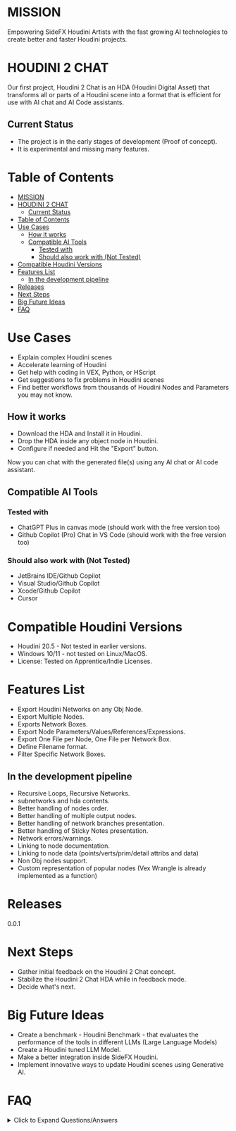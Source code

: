 # MISSION

Empowering SideFX Houdini Artists with the fast growing AI technologies to create better and faster Houdini projects.

# HOUDINI 2 CHAT

Our first project, Houdini 2 Chat is an HDA (Houdini Digital Asset) that transforms all or parts of a Houdini scene into a format that is efficient for use with AI chat and AI Code assistants.

## Current Status
- The project is in the early stages of development (Proof of concept).
- It is experimental and missing many features.


# Table of Contents

- [MISSION](#mission)
- [HOUDINI 2 CHAT](#houdini-2-chat)
  - [Current Status](#current-status)
- [Table of Contents](#table-of-contents)
- [Use Cases](#use-cases)
  - [How it works](#how-it-works)
  - [Compatible AI Tools](#compatible-ai-tools)
    - [Tested with](#tested-with)
    - [Should also work with (Not Tested)](#should-also-work-with-not-tested)
- [Compatible Houdini Versions](#compatible-houdini-versions)
- [Features List](#features-list)
  - [In the development pipeline](#in-the-development-pipeline)
- [Releases](#releases)
- [Next Steps](#next-steps)
- [Big Future Ideas](#big-future-ideas)
- [FAQ](#faq)


# Use Cases

- Explain complex Houdini scenes
- Accelerate learning of Houdini
- Get help with coding in VEX, Python, or HScript
- Get suggestions to fix problems in Houdini scenes
- Find better workflows from thousands of Houdini Nodes and Parameters you may not know.

## How it works
- Download the HDA and Install it in Houdini.
- Drop the HDA inside any object node in Houdini.
- Configure if needed and Hit the "Export" button.

Now you can chat with the generated file(s) using any AI chat or AI code assistant.

## Compatible AI Tools
### Tested with
- ChatGPT Plus in canvas mode (should work with the free version too)
- Github Copilot (Pro) Chat in VS Code (should work with the free version too)

### Should also work with (Not Tested)
- JetBrains IDE/Github Copilot
- Visual Studio/Github Copilot
- Xcode/Github Copilot
- Cursor

# Compatible Houdini Versions
- Houdini 20.5 - Not tested in earlier versions.
- Windows 10/11 - not tested on Linux/MacOS.
- License: Tested on Apprentice/Indie Licenses.

# Features List
- Export Houdini Networks on any Obj Node.
- Export Multiple Nodes.
- Exports Network Boxes.
- Export Node Parameters/Values/References/Expressions.
- Export One File per Node, One File per Network Box.
- Define Filename format.
- Filter Specific Network Boxes.

## In the development pipeline
- Recursive Loops, Recursive Networks.
- subnetworks and hda contents.
- Better handling of nodes order.
- Better handling of multiple output nodes.
- Better handling of network branches presentation.
- Better handling of Sticky Notes presentation.
- Network errors/warnings.
- Linking to node documentation.
- Linking to node data (points/verts/prim/detail attribs and data)
- Non Obj nodes support.
- Custom representation of popular nodes (Vex Wrangle is already implemented as a function)

# Releases

0.0.1

# Next Steps
- Gather initial feedback on the Houdini 2 Chat concept.
- Stabilize the Houdini 2 Chat HDA while in feedback mode.
- Decide what's next.

# Big Future Ideas
- Create a benchmark - Houdini Benchmark - that evaluates the performance of the tools in different LLMs (Large Language Models)
- Create a Houdini tuned LLM Model.
- Make a better integration inside SideFX Houdini.
- Implement innovative ways to update Houdini scenes using Generative AI.
  
# FAQ
<details>
<summary>Click to Expand Questions/Answers</summary>
<br>

**Q: How can I make Houdini2Chat HDA visible to all files?**  
A: (Windows) simply put the hda in documents/houdini20.5/otls<br>Alternatively, add the path to Houdini2Chat HDA in $HOUDINI_PATH<br> **Make sure to restart Houdini!**
<br>


  
</details>
